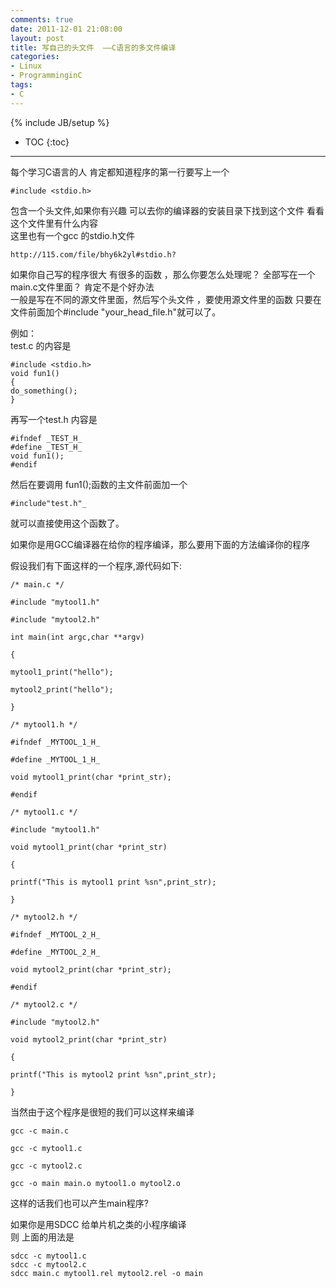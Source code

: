 ```yaml
---
comments: true
date: 2011-12-01 21:08:00
layout: post
title: 写自己的头文件  ——C语言的多文件编译
categories:
- Linux
- ProgramminginC
tags:
- C
---
```


{% include JB/setup %}
* TOC
{:toc}
<hr/>
每个学习C语言的人 肯定都知道程序的第一行要写上一个 

    #include <stdio.h> 

包含一个头文件,如果你有兴趣 可以去你的编译器的安装目录下找到这个文件 看看这个文件里有什么内容  
这里也有一个gcc 的stdio.h文件  

    http://115.com/file/bhy6k2yl#stdio.h?  
  
如果你自己写的程序很大 有很多的函数 ，那么你要怎么处理呢？ 全部写在一个main.c文件里面？ 肯定不是个好办法  
一般是写在不同的源文件里面，然后写个头文件 ，要使用源文件里的函数 只要在文件前面加个#include "your_head_file.h"就可以了。  
  
例如：  
test.c 的内容是  

    #include <stdio.h>  
    void fun1()  
    {  
    do_something();  
    }  

再写一个test.h 内容是  

    #ifndef _TEST_H_  
    #define _TEST_H_  
    void fun1();  
    #endif  
  
然后在要调用 fun1();函数的主文件前面加一个  

    #include"test.h"_  

就可以直接使用这个函数了。  
  
  
如果你是用GCC编译器在给你的程序编译，那么要用下面的方法编译你的程序  
  


假设我们有下面这样的一个程序,源代码如下:

    /* main.c */

    #include "mytool1.h"

    #include "mytool2.h"

    int main(int argc,char **argv)

    {

    mytool1_print("hello");

    mytool2_print("hello");

    }

    /* mytool1.h */

    #ifndef _MYTOOL_1_H_

    #define _MYTOOL_1_H_

    void mytool1_print(char *print_str);

    #endif

    /* mytool1.c */

    #include "mytool1.h"

    void mytool1_print(char *print_str)

    {

    printf("This is mytool1 print %sn",print_str);

    }

    /* mytool2.h */

    #ifndef _MYTOOL_2_H_

    #define _MYTOOL_2_H_

    void mytool2_print(char *print_str);

    #endif

    /* mytool2.c */

    #include "mytool2.h"

    void mytool2_print(char *print_str)

    {

    printf("This is mytool2 print %sn",print_str);

    }

当然由于这个程序是很短的我们可以这样来编译

    gcc -c main.c

    gcc -c mytool1.c

    gcc -c mytool2.c

    gcc -o main main.o mytool1.o mytool2.o

这样的话我们也可以产生main程序?  
  
如果你是用SDCC 给单片机之类的小程序编译   
则 上面的用法是  

    sdcc -c mytool1.c  
    sdcc -c mytool2.c  
    sdcc main.c mytool1.rel mytool2.rel -o main  
  



 
